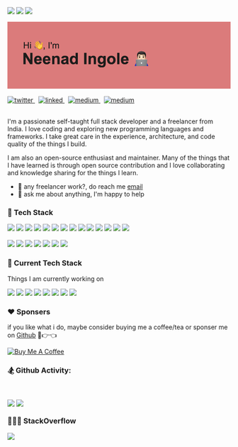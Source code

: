 ![](https://komarev.com/ghpvc/?username=ninadingole&color=blue)
[![](https://img.shields.io/static/v1?label=Sponsor&message=%E2%9D%A4&logo=GitHub&color=%23fe8e86)](https://github.com/sponsors/ninadingole)
![](https://img.shields.io/github/sponsors/ninadingole?label=Sponsor&logo=GitHub)

![](./download.png)


<a href="https://twitter.com/iamneenad">
  <img height="20px" src="https://github.com/get-icon/geticon/blob/master/icons/twitter.svg" alt="twitter" />
</a>
&nbsp;
<a href="https://www.linkedin.com/in/ninadingole/">
  <img height="20px" src="https://github.com/get-icon/geticon/blob/master/icons/linkedin-icon.svg" alt="linked" />
</a>
&nbsp;
<a href="https://medium.com/@iamninad">
  <img height="20px" src="https://github.com/get-icon/geticon/blob/master/icons/medium.svg" alt="medium" />
</a>
&nbsp;
<a href="https://hashnode.com/@neenadingole">
  <img height="20px" src="https://github.com/get-icon/geticon/blob/master/icons/hashnode.svg" alt="medium" />
</a>
<br />
<br />

I'm a passionate self-taught full stack developer and a freelancer from India. I love coding and exploring new programming languages and frameworks. I take great care in the experience, architecture, and code quality of the things I build.

I am also an open-source enthusiast and maintainer. Many of the things that I have learned is through open source contribution and I love collaborating and knowledge sharing for the things I learn.

- 💼 any freelancer work?, do reach me <a href="mailto:ninad.ingole@gmail.com">email</a>
- 💬 ask me about anything, I'm happy to help

### 📡 Tech Stack

<code><img height="20" src="https://github.com/get-icon/geticon/raw/master/icons/go.svg" /></code>
<code><img height="20" src="https://github.com/get-icon/geticon/raw/master/icons/kotlin.svg" /></code>
<code><img height="20" src="https://github.com/get-icon/geticon/raw/master/icons/java.svg" /></code>
<code><img height="20" src="https://github.com/get-icon/geticon/raw/master/icons/kafka-icon.svg" /></code>
<code><img height="20" src="https://github.com/get-icon/geticon/raw/master/icons/git-icon.svg" /></code>
<code><img height="20" src="https://github.com/get-icon/geticon/raw/master/icons/aws.svg" /></code>
<code><img height="20" src="https://github.com/get-icon/geticon/raw/master/icons/google-cloud.svg" /></code>
<code><img height="20" src="https://github.com/get-icon/geticon/raw/master/icons/postgresql.svg" /></code>
<code><img height="20" src="https://github.com/get-icon/geticon/raw/master/icons/mysql.svg" /></code>
<code><img height="20" src="https://github.com/get-icon/geticon/raw/master/icons/neo4j.svg" /></code>
<code><img height="20" src="https://github.com/get-icon/geticon/raw/master/icons/opensource.svg" /></code>
<code><img height="20" src="https://github.com/get-icon/geticon/raw/master/icons/docker-icon.svg" /></code>
<code><img height="20" src="https://github.com/get-icon/geticon/raw/master/icons/kubernetes.svg" /></code>
<code><img height="20" src="https://github.com/get-icon/geticon/raw/master/icons/spring.svg" /></code>
<br />
<br />
<code><img height="20" src="https://github.com/get-icon/geticon/raw/master/icons/typescript-icon.svg" /></code>
<code><img height="20" src="https://github.com/get-icon/geticon/raw/master/icons/javascript.svg" /></code>
<code><img height="20" src="https://github.com/get-icon/geticon/raw/master/icons/nodejs-icon.svg" /></code>
<code><img height="20" src="https://github.com/get-icon/geticon/raw/master/icons/react.svg" /></code>
<code><img height="20" src="https://github.com/get-icon/geticon/raw/master/icons/redux.svg" /></code>
<code><img height="20" src="https://github.com/get-icon/geticon/raw/master/icons/reactivex.svg" /></code>
<code><img height="20" src="https://github.com/get-icon/geticon/raw/master/icons/tailwindcss-icon.svg" /></code>

### 🔭 Current Tech Stack

Things I am currently working on

<code><img height="20" src="https://github.com/get-icon/geticon/raw/master/icons/go.svg" /></code>
<code><img height="20" src="https://github.com/get-icon/geticon/raw/master/icons/php.svg" /></code>
<code><img height="20" src="https://github.com/get-icon/geticon/raw/master/icons/kafka-icon.svg" /></code>
<code><img height="20" src="https://github.com/get-icon/geticon/raw/master/icons/aws.svg" /></code>
<code><img height="20" src="https://github.com/get-icon/geticon/raw/master/icons/postgresql.svg" /></code>
<code><img height="20" src="https://github.com/get-icon/geticon/raw/master/icons/mysql.svg" /></code>
<code><img height="20" src="https://github.com/get-icon/geticon/raw/master/icons/docker-icon.svg" /></code>
<code><img height="20" src="https://github.com/get-icon/geticon/raw/master/icons/kubernetes.svg" /></code>

### ❤️ Sponsers 
if you like what i do, maybe consider buying me a coffee/tea or sponser me on [Github](https://github.com/sponsors/ninadingole) 🥺👉👈
<br />

<a href="https://www.buymeacoffee.com/neenadingole" target="_blank"><img src="https://cdn.buymeacoffee.com/buttons/v2/default-red.png" alt="Buy Me A Coffee" style="height: 50px !important;width: 180px !important;" ></a>


### 🏂 Github Activity:

<br/>

 <img
    align="center"
    src="https://github-readme-stats.vercel.app/api/top-langs/?username=ninadingole&layout=compact&theme=tokyonight"
  />
<img   
    align="center"
    height="165" 
     src="https://github-readme-stats.vercel.app/api?username=ninadingole&show_icons=true&theme=tokyonight"
  />


### 👨🏻‍💻 StackOverflow

[![](https://stackoverflow-badge.herokuapp.com/api/StackOverflowBadge/2475798)](https://stackoverflow.com/users/2475798/neenad)

